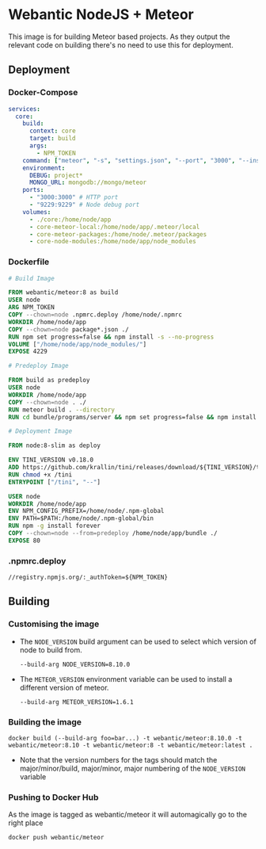 # Webantic NodeJS + Meteor

This image is for building Meteor based projects.
As they output the relevant code on building there's no need to use this for deployment.

## Deployment

### Docker-Compose

```yaml
services:
  core:
    build:
      context: core
      target: build
      args:
        - NPM_TOKEN
    command: ["meteor", "-s", "settings.json", "--port", "3000", "--inspect=0.0.0.0:9229"]
    environment:
      DEBUG: project*
      MONGO_URL: mongodb://mongo/meteor
    ports:
      - "3000:3000" # HTTP port
      - "9229:9229" # Node debug port
    volumes:
      - ./core:/home/node/app
      - core-meteor-local:/home/node/app/.meteor/local
      - core-meteor-packages:/home/node/.meteor/packages
      - core-node-modules:/home/node/app/node_modules
```

### Dockerfile

```Dockerfile
# Build Image

FROM webantic/meteor:8 as build
USER node
ARG NPM_TOKEN
COPY --chown=node .npmrc.deploy /home/node/.npmrc
WORKDIR /home/node/app
COPY --chown=node package*.json ./
RUN npm set progress=false && npm install -s --no-progress
VOLUME ["/home/node/app/node_modules/"]
EXPOSE 4229

# Predeploy Image

FROM build as predeploy
USER node
WORKDIR /home/node/app
COPY --chown=node . ./
RUN meteor build . --directory
RUN cd bundle/programs/server && npm set progress=false && npm install -s --no-progress --production

# Deployment Image

FROM node:8-slim as deploy

ENV TINI_VERSION v0.18.0
ADD https://github.com/krallin/tini/releases/download/${TINI_VERSION}/tini /tini
RUN chmod +x /tini
ENTRYPOINT ["/tini", "--"]

USER node
WORKDIR /home/node/app
ENV NPM_CONFIG_PREFIX=/home/node/.npm-global
ENV PATH=$PATH:/home/node/.npm-global/bin
RUN npm -g install forever
COPY --chown=node --from=predeploy /home/node/app/bundle ./
EXPOSE 80

```

### .npmrc.deploy

    //registry.npmjs.org/:_authToken=${NPM_TOKEN}

## Building

### Customising the image

* The `NODE_VERSION` build argument can be used to select which version of node to build from.

      --build-arg NODE_VERSION=8.10.0

* The `METEOR_VERSION` environment variable can be used to install a different version of meteor.

      --build-arg METEOR_VERSION=1.6.1

### Building the image

    docker build (--build-arg foo=bar...) -t webantic/meteor:8.10.0 -t webantic/meteor:8.10 -t webantic/meteor:8 -t webantic/meteor:latest .

* Note that the version numbers for the tags should match the major/minor/build, major/minor, major numbering of the `NODE_VERSION` variable

### Pushing to Docker Hub

As the image is tagged as webantic/meteor it will automagically go to the right place

    docker push webantic/meteor
